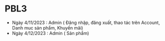 # PBL3
- Ngày 4/11/2023 : Admin ( Đăng nhập, đăng xuất, thao tác trên Account, Danh muc sản phẩm, Khuyến mãi)
- Ngày 4/12/2023 : Admin ( Sản phẩm)
